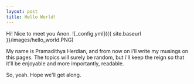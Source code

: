 ```yaml
---
layout: post
title: Hello World!
---
```


Hi! Nice to meet you Anon. ![_config.yml]({{ site.baseurl }}/images/hello_world.PNG)

My name is Pramadithya Herdian, and from now on i'll write my musings on this pages. The topics will surely be random,
but i'll keep the reign so that it'll be enjoyable and more importantly, readable.

So, yeah. Hope we'll get along.

